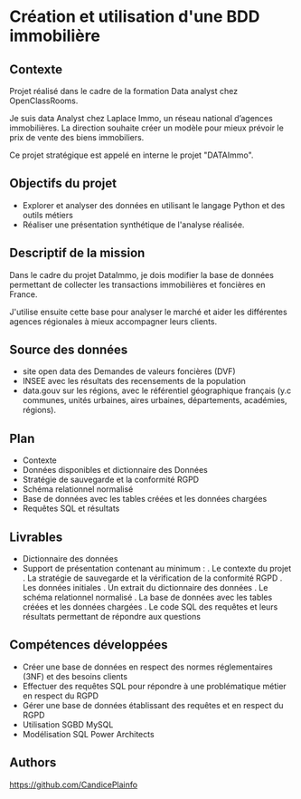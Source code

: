
# Création et utilisation d'une BDD immobilière




## Contexte

Projet réalisé dans le cadre de la formation Data analyst chez OpenClassRooms.

Je suis data Analyst chez Laplace Immo, un réseau national d’agences immobilières. La direction souhaite créer un modèle pour mieux prévoir le prix de vente des biens immobiliers. 

Ce projet stratégique est appelé en interne le projet "DATAImmo". 
## Objectifs du projet

- Explorer et analyser des données en utilisant le langage Python et des outils métiers
- Réaliser une présentation synthétique de l'analyse réalisée.
## Descriptif de la mission

Dans le cadre du projet DataImmo, je dois modifier la base de données permettant de collecter les transactions immobilières et foncières en France. 

J'utilise ensuite cette base pour analyser le marché et aider les différentes agences régionales à mieux accompagner leurs clients.

## Source des données

- site open data des Demandes de valeurs foncières (DVF) 
- INSEE avec les résultats des recensements de la population 
- data.gouv sur les régions, avec le référentiel géographique français (y.c communes, unités urbaines, aires urbaines, départements, académies, régions).

## Plan

- Contexte
- Données disponibles et dictionnaire des Données
- Stratégie de sauvegarde et la conformité RGPD
- Schéma relationnel normalisé
- Base de données avec les tables créées et les données chargées
- Requêtes SQL et résultats
## Livrables
- Dictionnaire des données
- Support de présentation contenant au minimum : 
. Le contexte du projet 
. La stratégie de sauvegarde et la vérification de la conformité RGPD 
. Les données initiales 
. Un extrait du dictionnaire des données 
. Le schéma relationnel normalisé 
. La base de données avec les tables créées et les données chargées 
. Le code SQL des requêtes et leurs résultats permettant de répondre aux questions
## Compétences développées
- Créer une base de données en respect des normes réglementaires (3NF) et des besoins clients 
- Effectuer des requêtes SQL pour répondre à une problématique métier en respect du RGPD
- Gérer une base de données établissant des requêtes et en respect du RGPD
- Utilisation SGBD MySQL
- Modélisation SQL Power Architects
## Authors

https://github.com/CandicePlainfo


